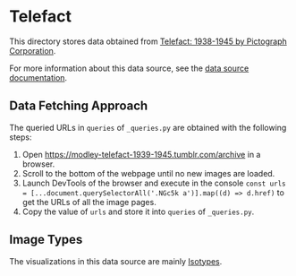 # Telefact

This directory stores data obtained from [Telefact: 1938-1945 by Pictograph Corporation](https://modley-telefact-1939-1945.tumblr.com/archive).

For more information about this data source, see the [data source documentation](https://oldvis.github.io/libquery_extensions/api/telefact.html).

## Data Fetching Approach

The queried URLs in `queries` of `_queries.py` are obtained with the following steps:

1. Open <https://modley-telefact-1939-1945.tumblr.com/archive> in a browser.
2. Scroll to the bottom of the webpage until no new images are loaded.
3. Launch DevTools of the browser and execute in the console `const urls = [...document.querySelectorAll('.NGc5k a')].map((d) => d.href)` to get the URLs of all the image pages.
4. Copy the value of `urls` and store it into `queries` of `_queries.py`.

## Image Types

The visualizations in this data source are mainly [Isotypes](https://wikipedia.org/wiki/Isotype_(picture_language)).
